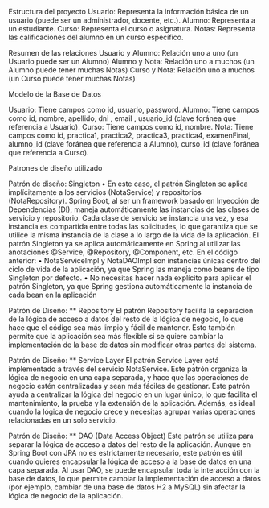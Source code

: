 Estructura del proyecto
Usuario: Representa la información básica de un usuario (puede ser un administrador, docente, etc.).
Alumno: Representa a un estudiante.
Curso: Representa el curso o asignatura.
Notas: Representa las calificaciones del alumno en un curso específico.

Resumen de las relaciones
Usuario y Alumno: Relación uno a uno  (un Usuario puede ser un Alumno)
Alumno y Nota: Relación uno a muchos (un Alumno puede tener muchas Notas)
Curso y Nota: Relación uno a muchos (un Curso puede tener muchas Notas)

Modelo de la Base de Datos

Usuario: Tiene campos como id, usuario,  password.
Alumno: Tiene campos como id, nombre, apellido, dni , email , usuario_id (clave foránea que referencia a Usuario).
Curso: Tiene campos como id, nombre.
Nota: Tiene campos como id, practica1, practica2, practica3, practica4, examenFinal, alumno_id (clave foránea que referencia a Alumno), curso_id (clave foránea que referencia a Curso).

Patrones de diseño utilizado

Patrón de diseño: Singleton
•	En este caso, el patrón Singleton se aplica implícitamente a los servicios (NotaService) y repositorios (NotaRepository). Spring Boot, al ser un framework basado en 
Inyección de Dependencias (DI), maneja automáticamente las instancias de las clases de servicio y repositorio. Cada clase de servicio se instancia una vez, y esa instancia 
es compartida entre todas las solicitudes, lo que garantiza que se utilice la misma instancia de la clase a lo largo de la vida de la aplicación.
El patrón Singleton ya se aplica automáticamente en Spring al utilizar las anotaciones @Service, @Repository, @Component, etc. En el código anterior:
•	NotaServiceImpl y NotaDAOImpl son instancias únicas dentro del ciclo de vida de la aplicación, ya que Spring las maneja como beans de tipo Singleton por defecto.
•	No necesitas hacer nada explícito para aplicar el patrón Singleton, ya que Spring gestiona automáticamente la instancia de cada bean en la aplicación

Patrón de Diseño: ** Repository 
El patrón Repository facilita la separación de la lógica de acceso a datos del resto de la lógica de negocio, lo que hace que el código sea más limpio y fácil de mantener. Esto también permite que la aplicación sea más flexible si se quiere cambiar la implementación de la base de datos sin modificar otras partes del sistema.

Patrón de Diseño: ** Service Layer 
El patrón Service Layer está implementado a través del servicio NotaService. Este patrón organiza la lógica de negocio en una capa separada, y hace que las operaciones de negocio estén centralizadas y sean más fáciles de gestionar.
Este patrón ayuda a centralizar la lógica del negocio en un lugar único, lo que facilita el mantenimiento, la prueba y la extensión de la aplicación. 
Además, es ideal cuando la lógica de negocio crece y necesitas agrupar varias operaciones relacionadas en un solo servicio.

Patrón de Diseño: ** DAO (Data Access Object)
Este patrón se utiliza para separar la lógica de acceso a datos del resto de la aplicación. Aunque en Spring Boot con JPA no es estrictamente necesario,
este patrón es útil cuando quieres encapsular la lógica de acceso a la base de datos en una capa separada.
 Al usar DAO, se puede encapsular toda la interacción con la base de datos, lo que permite cambiar la implementación de acceso a datos (por ejemplo,
 cambiar de una base de datos H2 a MySQL) sin afectar la lógica de negocio de la aplicación.
